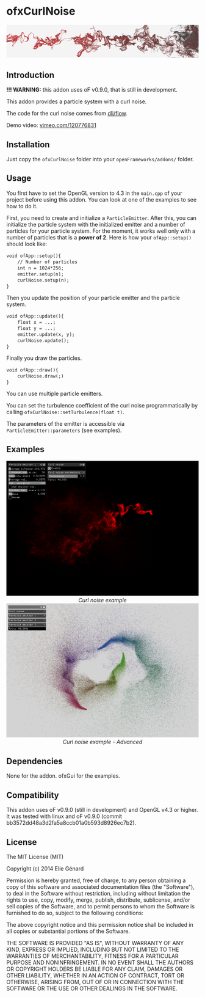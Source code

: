 ofxCurlNoise
============

![Curl noise](header.png)

Introduction
------------

**!!! WARNING:** this addon uses oF v0.9.0, that is still in development.

This addon provides a particle system with a curl noise. 

The code for the curl noise comes from [dli/flow](https://github.com/dli/flow).

Demo video: [vimeo.com/120776831](https://vimeo.com/120776831)

Installation
------------

Just copy the `ofxCurlNoise` folder into your `openFrameworks/addons/` folder.

Usage
-----

You first have to set the OpenGL version to 4.3 in the `main.cpp` of your project before using this addon. You can look at one of the examples to see how to do it.

First, you need to create and initialize a `ParticleEmitter`.
After this, you can initialize the particle system with the initialized emitter and a number of particles for your particle system. For the moment, it works well only with a number of particles that is a **power of 2**. Here is how your `ofApp::setup()` should look like:

    void ofApp::setup(){
        // Number of particles
        int n = 1024*256;
    	emitter.setup(n);
    	curlNoise.setup(n);
    }

Then you update the position of your particle emitter and the particle system.

    void ofApp::update(){
    	float x = ...;
    	float y = ...;
    	emitter.update(x, y);
    	curlNoise.update();
    }

Finally you draw the particles.

    void ofApp::draw(){
    	curlNoise.draw(;)
    }

You can use multiple particle emitters.

You can set the turbulence coefficient of the curl noise programmatically by calling `ofxCurlNoise::setTurbulence(float t)`.

The parameters of the emitter is accessible via `ParticleEmitter::parameters` (see examples).

Examples
--------

<div align="center">
	<img src="screenshot_1.png" alt="Curl noise">
	<em>Curl noise example</em>
</div>

<div align="center">
	<img src="screenshot_2.png" alt="Curl noise">
	<em>Curl noise example - Advanced</em>
</div>

Dependencies
------------
None for the addon.
ofxGui for the examples.

Compatibility
------------
This addon uses oF v0.9.0 (still in development) and OpenGL v4.3 or higher.
It was tested with linux and oF v0.9.0 (commit bb3572dd48a3d2fa5a8ccb01a0b593d8926ec7b2). 

<!-- TODO 
- Fix ParticleEmitter data.id problem (i.e. if we declare a ParticleEmitter that we don't use -> segfault)

-->

<!--Known issues
-------------->


<!--Version history
-------------->

<!-- It make sense to include a version history here (newest releases first), describing new features and changes to the addon. Use [git tags](http://learn.github.com/p/tagging.html) to mark release points in your repo, too! -->

<!-- 
### Version 0.1 (Date):
Describe relevant changes etc. -->

License
-------
The MIT License (MIT)

Copyright (c) 2014 Elie Génard

Permission is hereby granted, free of charge, to any person obtaining a copy
of this software and associated documentation files (the "Software"), to deal
in the Software without restriction, including without limitation the rights
to use, copy, modify, merge, publish, distribute, sublicense, and/or sell
copies of the Software, and to permit persons to whom the Software is
furnished to do so, subject to the following conditions:

The above copyright notice and this permission notice shall be included in all
copies or substantial portions of the Software.

THE SOFTWARE IS PROVIDED "AS IS", WITHOUT WARRANTY OF ANY KIND, EXPRESS OR
IMPLIED, INCLUDING BUT NOT LIMITED TO THE WARRANTIES OF MERCHANTABILITY,
FITNESS FOR A PARTICULAR PURPOSE AND NONINFRINGEMENT. IN NO EVENT SHALL THE
AUTHORS OR COPYRIGHT HOLDERS BE LIABLE FOR ANY CLAIM, DAMAGES OR OTHER
LIABILITY, WHETHER IN AN ACTION OF CONTRACT, TORT OR OTHERWISE, ARISING FROM,
OUT OF OR IN CONNECTION WITH THE SOFTWARE OR THE USE OR OTHER DEALINGS IN THE
SOFTWARE.
